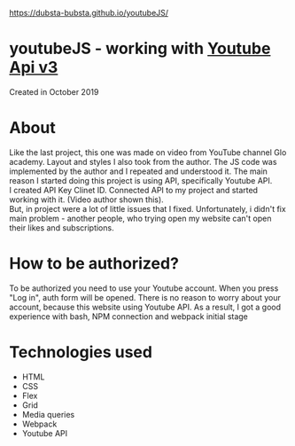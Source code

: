 https://dubsta-bubsta.github.io/youtubeJS/
# youtubeJS - working with [Youtube Api v3](https://developers.google.com/youtube/v3/)

Created in October 2019

# About
Like the last project, this one was made on video from YouTube channel Glo academy. Layout and styles I also took from the author. The JS code was implemented by the author and I repeated and understood it. The main reason I started doing this project is using API, specifically Youtube API.  
I created API Key Clinet ID. Connected API to my project and started working with it. (Video author shown this).  
But, in project were a lot of little issues that I fixed. Unfortunately, i didn't fix main problem - another people, who trying open my website can't open their likes and subscriptions.

# How to be authorized?
To be authorized you need to use your Youtube account. When you press "Log in", auth form will be opened. There is no reason to worry about your account, because this website using Youtube API.
As a result, I got a good experience with bash, NPM connection and webpack initial stage
# Technologies used
- HTML
- CSS
- Flex
- Grid
- Media queries
- Webpack
- Youtube API